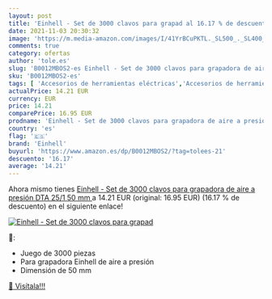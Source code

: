 ```yaml
---
layout: post
title: 'Einhell - Set de 3000 clavos para grapad al 16.17 % de descuento'
date: 2021-11-03 20:30:32
image: 'https://m.media-amazon.com/images/I/41YrBCuPKTL._SL500_._SL400_.jpg'
comments: true
category: ofertas
author: 'tole.es'
slug: 'B0012MBOS2-es Einhell - Set de 3000 clavos para grapadora de aire a...'
sku: 'B0012MBOS2-es'
tags: [ 'Accesorios de herramientas eléctricas','Accesorios de herramientas neumáticas','Accesorios para clavadoras neumáticas','Bricolaje y herramientas','Herramientas manuales y eléctricas','einhell','grapadora', ]
actualPrice: 14.21 EUR
currency: EUR
price: 14.21
comparePrice: 16.95 EUR
prodname: 'Einhell - Set de 3000 clavos para grapadora de aire a presión DTA 25/1  50 mm '
country: 'es'
flag: '🇪🇸'
brand: 'Einhell'
buyurl: 'https://www.amazon.es/dp/B0012MBOS2/?tag=tolees-21'
descuento: '16.17'
average: '14.21'
---
```


Ahora mismo tienes [Einhell - Set de 3000 clavos para grapadora de aire a presión DTA 25/1  50 mm ](https://www.amazon.es/dp/B0012MBOS2/?tag=tolees-21) a 14.21 EUR (original: 16.95 EUR) (16.17 %  de descuento) en el siguiente enlace!

[![Einhell - Set de 3000 clavos para grapad](https://m.media-amazon.com/images/I/41YrBCuPKTL._SL500_._SL400_.jpg)](https://www.amazon.es/dp/B0012MBOS2/?tag=tolees-21)

🔎:

- Juego de 3000 piezas
- Para grapadora Einhell de aire a presión
- Dimensión de 50 mm

[🛒 Visítala!!!](https://www.amazon.es/dp/B0012MBOS2/?tag=tolees-21)
